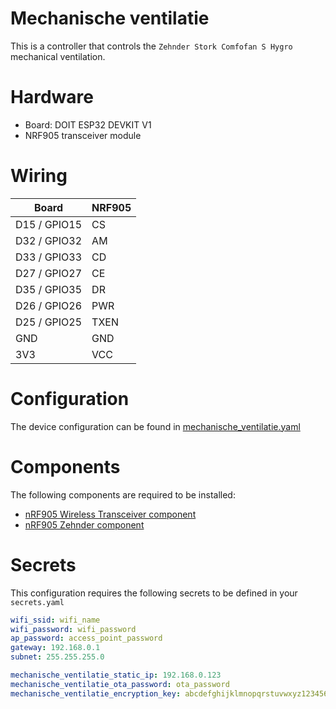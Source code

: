 # Mechanische ventilatie
This is a controller that controls the `Zehnder Stork Comfofan S Hygro` mechanical ventilation.

# Hardware
 - Board: DOIT ESP32 DEVKIT V1
 - NRF905 transceiver module

# Wiring
| Board | NRF905 |
|--|--|
| D15 / GPIO15 | CS |
| D32 / GPIO32 | AM |
| D33 / GPIO33 | CD |
| D27 / GPIO27 | CE |
| D35 / GPIO35 | DR |
| D26 / GPIO26 | PWR |
| D25 / GPIO25 | TXEN |
| GND | GND |
| 3V3 | VCC |

# Configuration
The device configuration can be found in [mechanische_ventilatie.yaml](../mechanische_ventilatie.yaml)

# Components
The following components are required to be installed:
 - [nRF905 Wireless Transceiver component](../components/nrf905/)
 - [nRF905 Zehnder component](../components/zehnder/)

# Secrets
This configuration requires the following secrets to be defined in your `secrets.yaml`

```yaml
wifi_ssid: wifi_name
wifi_password: wifi_password
ap_password: access_point_password
gateway: 192.168.0.1
subnet: 255.255.255.0

mechanische_ventilatie_static_ip: 192.168.0.123
mechanische_ventilatie_ota_password: ota_password
mechanische_ventilatie_encryption_key: abcdefghijklmnopqrstuvwxyz1234567890ABCDEFG=
```
